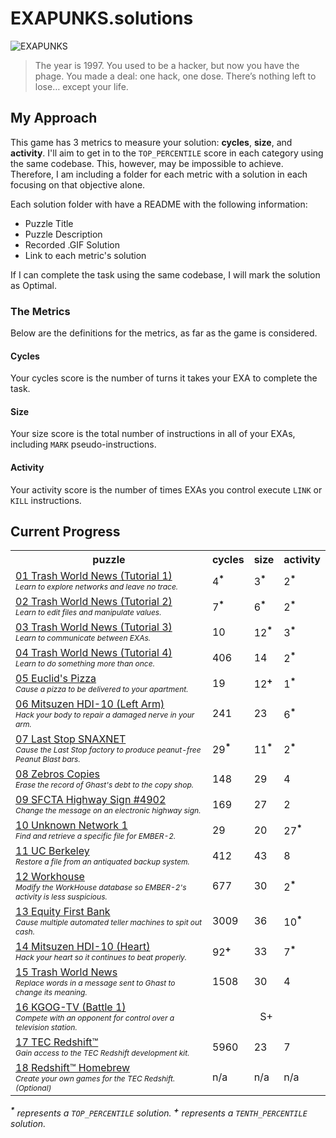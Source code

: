# EXAPUNKS.solutions

![EXAPUNKS][logo]

[logo]: https://i.imgur.com/EZmGB2p.png "EXAPUNKS"

> The year is 1997. You used to be a hacker, but now you have the phage. You made a deal: one hack, one dose. There’s nothing left to lose… except your life.

## My Approach

This game has 3 metrics to measure your solution: **cycles**, **size**, and **activity**. I'll aim to get in to the `TOP_PERCENTILE` score in each category using the same codebase. This, however, may be impossible to achieve. Therefore, I am including a folder for each metric with a solution in each focusing on that objective alone.

Each solution folder with have a README with the following information:

-   Puzzle Title
-   Puzzle Description
-   Recorded .GIF Solution
-   Link to each metric's solution

If I can complete the task using the same codebase, I will mark the solution as Optimal.

### The Metrics

Below are the definitions for the metrics, as far as the game is considered.

#### Cycles

Your cycles score is the number of turns it takes your EXA to complete the task.

#### Size

Your size score is the total number of instructions in all of your EXAs, including `MARK` pseudo-instructions.

#### Activity

Your activity score is the number of times EXAs you control execute `LINK` or `KILL` instructions.

## Current Progress

<table>
	<tr>
		<th>puzzle</th>
		<th>cycles</th>
		<th>size</th>
		<th>activity</th>
	</tr>
	<tr>
		<td><a href="01%20Trash%20World%20News%20%28Tutorial%201%29/">01 Trash World News (Tutorial 1)</a><br /><em style="font-size:12px">Learn to explore networks and leave no trace.</em></td>
		<td>4<sup><strong>*</strong></sup></td>
		<td>3<sup><strong>*</strong></sup></td>
		<td>2<sup><strong>*</strong></sup></td>
	</tr>
	<tr>
		<td><a href="02%20Trash%20World%20News%20%28Tutorial%202%29/">02 Trash World News (Tutorial 2)</a><br /><em style="font-size:12px">Learn to edit files and manipulate values.</em></td>
		<td>7<sup><strong>*</strong></sup></td>
		<td>6<sup><strong>*</strong></sup></td>
		<td>2<sup><strong>*</strong></sup></td>
	</tr>
	<tr>
		<td><a href="03%20Trash%20World%20News%20%28Tutorial%203%29/">03 Trash World News (Tutorial 3)</a><br /><em style="font-size:12px">Learn to communicate between EXAs.</em></td>
		<td>10</td>
		<td>12<sup><strong>*</strong></sup></td>
		<td>3<sup><strong>*</strong></sup></td>
	</tr>
	<tr>
		<td><a href="04%20Trash%20World%20News%20%28Tutorial%204%29/">04 Trash World News (Tutorial 4)</a><br /><em style="font-size:12px">Learn to do something more than once.</em></td>
		<td>406</td>
		<td>14</td>
		<td>2<sup><strong>*</strong></sup></td>
	</tr>
	<tr>
		<td><a href="05%20Euclid%27s%20Pizza/">05 Euclid's Pizza</a><br /><em style="font-size:12px">Cause a pizza to be delivered to your apartment.</em></td>
		<td>19</td>
		<td>12<sup><strong>+</strong></sup></td>
		<td>1<sup><strong>*</strong></sup></td>
	</tr>
	<tr>
		<td><a href="06%20Mitsuzen%20HDI-10%20%28Left%20Arm%29/">06 Mitsuzen HDI-10 (Left Arm)</a><br /><em style="font-size:12px">Hack your body to repair a damaged nerve in your arm.</em></td>
		<td>241</td>
		<td>23</td>
		<td>6<sup><strong>*</strong></sup></td>
	</tr>
	<tr>
		<td><a href="07%20Last%20Stop%20SnaxNET/">07 Last Stop SNAXNET</a><br /><em style="font-size:12px">Cause the Last Stop factory to produce peanut-free Peanut Blast bars.</em></td>
		<td>29<sup><strong>*</strong></sup></td>
		<td>11<sup><strong>*</strong></sup></td>
		<td>2<sup><strong>*</strong></sup></td>
	</tr>
	<tr>
		<td><a href="08%20Zebros%20Copies/">08 Zebros Copies</a><br /><em style="font-size:12px">Erase the record of Ghast's debt to the copy shop.</em></td>
		<td>148</td>
		<td>29</td>
		<td>4</td>
	</tr>
	<tr>
		<td><a href="09%20SFCTA%20Highway%20Sign%20%234902">09 SFCTA Highway Sign #4902</a><br /><em style="font-size:12px">Change the message on an electronic highway sign.</em></td>
		<td>169</td>
		<td>27</td>
		<td>2</td>
	</tr>
	<tr>
		<td><a href="10%20Unknown%20Network%201/">10 Unknown Network 1</a><br /><em style="font-size:12px">Find and retrieve a specific file for EMBER-2.</em></td>
		<td>29</td>
		<td>20</td>
		<td>27<sup><strong>*</strong></sup></td>
	</tr>
	<tr>
		<td><a href="11%20UC%20Berkeley/">11 UC Berkeley</a><br /><em style="font-size:12px">Restore a file from an antiquated backup system.</em></td>
		<td>412</td>
		<td>43</td>
		<td>8</td>
	</tr>
	<tr>
		<td><a href="12%20WorkHouse/">12 Workhouse</a><br /><em style="font-size:12px">Modify the WorkHouse database so EMBER-2's activity is less suspicious.</em></td>
		<td>677</td>
		<td>30</td>
		<td>2<sup><strong>*</strong></sup></td>
	</tr>
	<tr>
		<td><a href="13%20Equity%20First%20Bank/">13 Equity First Bank</a><br /><em style="font-size:12px">Cause multiple automated teller machines to spit out cash.</em></td>
		<td>3009</td>
		<td>36</td>
		<td>10<sup><strong>*</strong></sup></td>
	</tr>
	<tr>
		<td><a href="14%20Mitsuzen%20HDI-10%20%28Heart%29/">14 Mitsuzen HDI-10 (Heart)</a><br /><em style="font-size:12px">Hack your heart so it continues to beat properly.</em></td>
		<td>92<sup><strong>+</strong></sup></td>
		<td>33</td>
		<td>7<sup><strong>*</strong></sup></td>
	</tr>
	<tr>
		<td><a href="15%20Trash%20World%20News/">15 Trash World News</a><br /><em style="font-size:12px">Replace words in a message sent to Ghast to change its meaning.</em></td>
		<td>1508</td>
		<td>30</td>
		<td>4</td>
	</tr>
	<tr>
		<td><a href="16%20KGOG-TV%20%28Battle%201%29/">16 KGOG-TV (Battle 1)</a><br /><em style="font-size:12px">Compete with an opponent for control over a television station.</em></td>
		<td colspan="3" style="text-align:center">S+</td>
	</tr>
	<tr>
		<td><a href="17%20TEC%20Redshift™/">17 TEC Redshift™</a><br /><em style="font-size:12px">Gain access to the TEC Redshift development kit.</em></td>
		<td>5960</td>
		<td>23</td>
		<td>7</td>
	</tr>
	<tr>
		<td><a href="18%20Redshift%20Homebrew/">18 Redshift™ Homebrew</a><br /><em style="font-size:12px">Create your own games for the TEC Redshift. (Optional)</em></td>
		<td>n/a</td>
		<td>n/a</td>
		<td>n/a</td>
	</tr>
</table>

_<sup><strong>\*</strong></sup> represents a `TOP_PERCENTILE` solution._
_<sup><strong>+</strong></sup> represents a `TENTH_PERCENTILE` solution._
